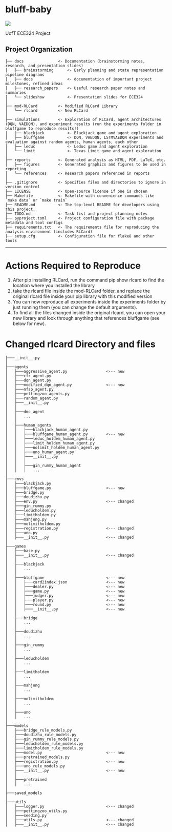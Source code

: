 # bluff-baby

<a target="_blank" href="https://cookiecutter-data-science.drivendata.org/">
    <img src="https://img.shields.io/badge/CCDS-Project%20template-328F97?logo=cookiecutter" />
</a>

UofT ECE324 Project

## Project Organization

```
├── docs               <- Documentation (brainstorming notes, research, and presentation slides)
│   ├── brainstorming      <- Early planning and state representation pipeline diagrams
│   ├── docs               <- documentation of important project milestones, refined ideas
│   ├── research_papers    <- Useful research paper notes and summaries 
│   └── slideshow          <- Presentation slides for ECE324
│
├── mod-RLCard         <- Modified RLCard Library
│   └── rlcard         <- New RLCard
│
├── simulations        <- Exploration of RLCard, agent architectures (DQN, VAEDQN), and experiment results (run the experiments folder in bluffgame to reproduce results!)
│   ├── blackjack          <- Blackjack game and agent exploration
│   ├── bluffgame          <- DQN, VAEDQN, LSTMVAEDQN experiments and evaluation against random agents, human agents, each other
│   ├── leduc              <- Leduc game and agent exploration
│   └── limit              <- Texas Limit game and agent exploration
│
├── reports            <- Generated analysis as HTML, PDF, LaTeX, etc.
│   ├── figures        <- Generated graphics and figures to be used in reporting
│   └── references     <- Research papers referenced in reports  
│
├── .gitignore         <- Specifies files and directories to ignore in version control
├── LICENSE            <- Open-source license if one is chosen
├── Makefile           <- Makefile with convenience commands like `make data` or `make train`
├── README.md          <- The top-level README for developers using this project.
├── TODO.md            <- Task list and project planning notes
├── pyproject.toml     <- Project configuration file with package metadata and tool configs
├── requirements.txt   <- The requirements file for reproducing the analysis environment (includes RLCard)
├── setup.cfg          <- Configuration file for flake8 and other tools

```

--------

# Actions Required to Reproduce

1. After pip installing RLCard, run the command pip show rlcard to find the location where you installed the library
2. take the rlcard file inside the mod-RLCard folder, and replace the original rlcard file inside your pip library with this modified version
3. You can now reproduce all experiments inside the experiments folder by just running them (you can change the default arguments).
4. To find all the files changed inside the original rlcard, you can open your new library and look through anything that references bluffgame (see below for new).

# Changed rlcard Directory and files
```
├───__init__.py
│
├───agents
│   ├───aggressive_agent.py                 <--- new
│   ├───cfr_agent.py
│   ├───dqn_agent.py
│   ├───modified_dqn_agent.py               <--- new
│   ├───nfsp_agent.py
│   ├───pettingzoo_agents.py
│   ├───random_agent.py
│   ├───__init__.py
│   │
│   ├───dmc_agent
│   │   ...
│   │
│   ├───human_agents
│   │   ├───blackjack_human_agent.py
│   │   ├───bluffgame_human_agent.py        <--- new
│   │   ├───leduc_holdem_human_agent.py
│   │   ├───limit_holdem_human_agent.py
│   │   ├───nolimit_holdem_human_agent.py
│   │   ├───uno_human_agent.py
│   │   ├───__init__.py
│   │   │
│   │   ├───gin_rummy_human_agent
│   │   │   ...
│
├───envs
│   ├───blackjack.py
│   ├───bluffgame.py                        <--- new
│   ├───bridge.py
│   ├───doudizhu.py
│   ├───env.py                              <--- changed
│   ├───gin_rummy.py
│   ├───leducholdem.py
│   ├───limitholdem.py
│   ├───mahjong.py
│   ├───nolimitholdem.py
│   ├───registration.py                     <--- changed
│   ├───uno.py
│   ├───__init__.py                         <--- changed
│
├───games
│   ├───base.py
│   ├───__init__.py                         <--- changed
│   │
│   ├───blackjack
│   │   ...
│   │
│   ├───bluffgame                           <--- new
│   │   ├───card2index.json                 <--- new
│   │   ├───dealer.py                       <--- new
│   │   ├───game.py                         <--- new
│   │   ├───judger.py                       <--- new
│   │   ├───player.py                       <--- new
│   │   ├───round.py                        <--- new
│   │   ├───__init__.py                     <--- new
│   │
│   ├───bridge
│   │   ...
│   │
│   ├───doudizhu
│   │   ...
│   │
│   ├───gin_rummy
│   │   ...
│   │
│   ├───leducholdem
│   │   ...
│   │
│   ├───limitholdem
│   │   ...
│   │
│   ├───mahjong
│   │   ...
│   │
│   ├───nolimitholdem
│   │   ...
│   │
│   ├───uno
│   │   ...
│
├───models
│   ├───bridge_rule_models.py
│   ├───doudizhu_rule_models.py
│   ├───gin_rummy_rule_models.py
│   ├───leducholdem_rule_models.py
│   ├───limitholdem_rule_models.py
│   ├───model.py                            <--- new
│   ├───pretrained_models.py
│   ├───registration.py                     <--- new
│   ├───uno_rule_models.py
│   ├───__init__.py                         <--- new
│   │
│   ├───pretrained
│   │   ...
│
├───saved_models
│
├───utils
│   ├───logger.py                           <--- changed
│   ├───pettingzoo_utils.py
│   ├───seeding.py
│   ├───utils.py                            <--- changed
│   ├───__init__.py                         <--- changed
```
